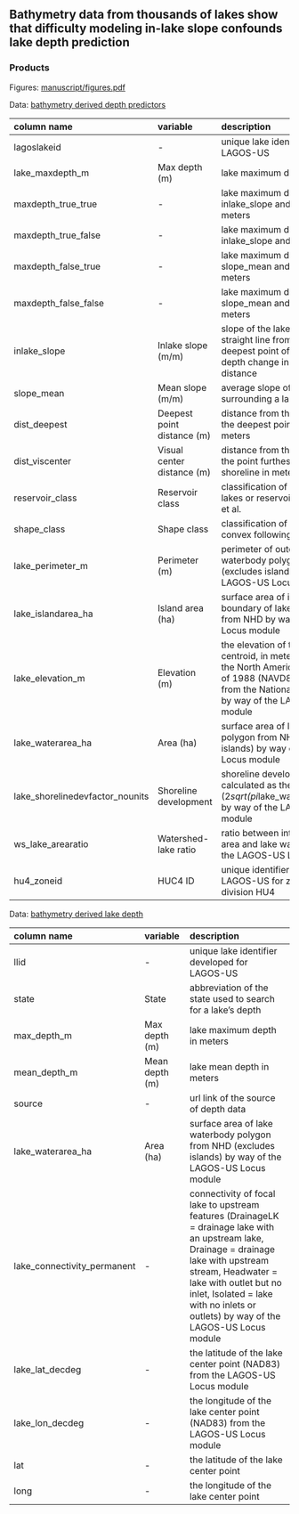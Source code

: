 
<!-- README.md is generated from README.Rmd. Please edit that file -->

## Bathymetry data from thousands of lakes show that difficulty modeling in-lake slope confounds lake depth prediction

### Products

Figures: [manuscript/figures.pdf](manuscript/figures.pdf)

Data: [bathymetry derived depth
predictors](data/depth_predictors.csv)

| column name                       | variable                   | description                                                                                                                                                                                                   |
| :-------------------------------- | :------------------------- | :------------------------------------------------------------------------------------------------------------------------------------------------------------------------------------------------------------ |
| lagoslakeid                       | \-                         | unique lake identifier developed for LAGOS-US                                                                                                                                                                 |
| lake\_maxdepth\_m                 | Max depth (m)              | lake maximum depth in meters                                                                                                                                                                                  |
| maxdepth\_true\_true              | \-                         | lake maximum depth calculated from inlake\_slope and dist\_deepest in meters                                                                                                                                  |
| maxdepth\_true\_false             | \-                         | lake maximum depth calculated from inlake\_slope and dist\_viscenter                                                                                                                                          |
| maxdepth\_false\_true             | \-                         | lake maximum depth calculated from slope\_mean and dist\_deepest in meters                                                                                                                                    |
| maxdepth\_false\_false            | \-                         | lake maximum depth calculated from slope\_mean and dist\_viscenter in meters                                                                                                                                  |
| inlake\_slope                     | Inlake slope (m/m)         | slope of the lake bottom assuming a straight line from the shore to the deepest point of the lake in units of depth change in meters per meter distance                                                       |
| slope\_mean                       | Mean slope (m/m)           | average slope of the land surrounding a lake in a 100m buffer                                                                                                                                                 |
| dist\_deepest                     | Deepest point distance (m) | distance from the lake shoreline to the deepest point of the lake in meters                                                                                                                                   |
| dist\_viscenter                   | Visual center distance (m) | distance from the lake shoreline to the point furthest from the lake shoreline in meters                                                                                                                      |
| reservoir\_class                  | Reservoir class            | classification of lakes are natural lakes or reservoirs by way of Polus et al.                                                                                                                                |
| shape\_class                      | Shape class                | classification of lakes as concave or convex following Hakanson (1977)                                                                                                                                        |
| lake\_perimeter\_m                | Perimeter (m)              | perimeter of outer boundary of lake waterbody polygon from the NHD (excludes islands) by way of the LAGOS-US Locus module                                                                                     |
| lake\_islandarea\_ha              | Island area (ha)           | surface area of islands within outer boundary of lake waterbody polygon from NHD by way of the LAGOS-US Locus module                                                                                          |
| lake\_elevation\_m                | Elevation (m)              | the elevation of the lake polygon centroid, in meters (referenced to the North American Vertical Datum of 1988 (NAVD88)) and obtained from the National Elevation Dataset by way of the LAGOS-US Locus module |
| lake\_waterarea\_ha               | Area (ha)                  | surface area of lake waterbody polygon from NHD (excludes islands) by way of the LAGOS-US Locus module                                                                                                        |
| lake\_shorelinedevfactor\_nounits | Shoreline development      | shoreline development factor calculated as the lake\_perimeter\_m / (2*sqrt(pi*lake\_waterarea\_ha\*10000)) by way of the LAGOS-US Locus module                                                               |
| ws\_lake\_arearatio               | Watershed-lake ratio       | ratio between interlake watershed area and lake water area by way of the LAGOS-US Locus module                                                                                                                |
| hu4\_zoneid                       | HUC4 ID                    | unique identifier assigned by LAGOS-US for zones in the spatial division HU4                                                                                                                                  |

Data: [bathymetry derived lake
depth](data/00_bathy_depth/00_bathy_depth.csv)

| column name                   | variable       | description                                                                                                                                                                                                                                                                 |
| :---------------------------- | :------------- | :-------------------------------------------------------------------------------------------------------------------------------------------------------------------------------------------------------------------------------------------------------------------------- |
| llid                          | \-             | unique lake identifier developed for LAGOS-US                                                                                                                                                                                                                               |
| state                         | State          | abbreviation of the state used to search for a lake’s depth                                                                                                                                                                                                                 |
| max\_depth\_m                 | Max depth (m)  | lake maximum depth in meters                                                                                                                                                                                                                                                |
| mean\_depth\_m                | Mean depth (m) | lake mean depth in meters                                                                                                                                                                                                                                                   |
| source                        | \-             | url link of the source of depth data                                                                                                                                                                                                                                        |
| lake\_waterarea\_ha           | Area (ha)      | surface area of lake waterbody polygon from NHD (excludes islands) by way of the LAGOS-US Locus module                                                                                                                                                                      |
| lake\_connectivity\_permanent | \-             | connectivity of focal lake to upstream features (DrainageLK = drainage lake with an upstream lake, Drainage = drainage lake with upstream stream, Headwater = lake with outlet but no inlet, Isolated = lake with no inlets or outlets) by way of the LAGOS-US Locus module |
| lake\_lat\_decdeg             | \-             | the latitude of the lake center point (NAD83) from the LAGOS-US Locus module                                                                                                                                                                                                |
| lake\_lon\_decdeg             | \-             | the longitude of the lake center point (NAD83) from the LAGOS-US Locus module                                                                                                                                                                                               |
| lat                           | \-             | the latitude of the lake center point                                                                                                                                                                                                                                       |
| long                          | \-             | the longitude of the lake center point                                                                                                                                                                                                                                      |
